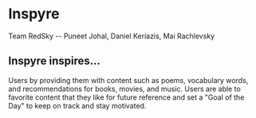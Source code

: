# Inspyre

Team RedSky -- Puneet Johal, Daniel Keriazis, Mai Rachlevsky

## Inspyre inspires...

Users by providing them with content such as poems, vocabulary words, and recommendations for books, movies, and music. Users are able to favorite content that they like for future reference and set a "Goal of the Day" to keep on track and stay motivated.
